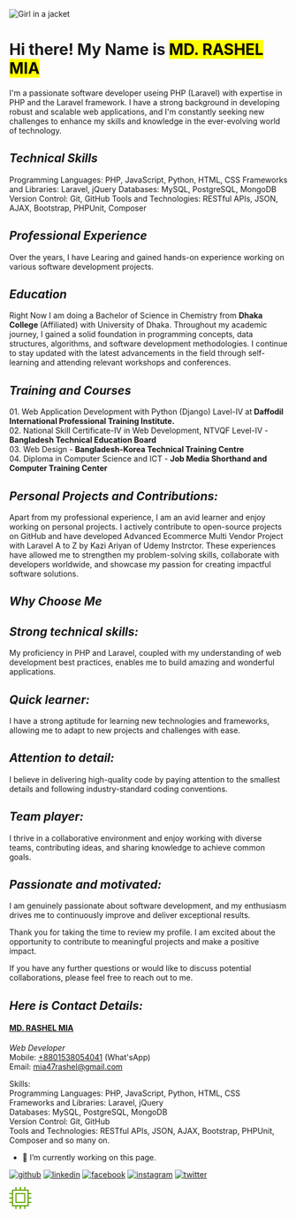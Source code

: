 <!-- <img height="302px" width="100%" src='https://drscdn.500px.org/photo/1070307882/m%3D900/v2?sig=7207434b6c474655363fd40fe24f405bc4a3c69146a5f6e7a51c9a52d68cee3f' alt='PHOTO FOR GITHUB by MD. RASHEL MIA on 500px.com' /> -->
<img  src="https://sumonforajy.com/wp-content/uploads/2023/05/PHOTO-FOR-GITHUB.jpeg" alt="Girl in a jacket" width="100%" height="280px">

<h1>Hi there! My Name is <mark>MD. RASHEL MIA</mark></h1>
I'm a passionate software developer useing PHP (Laravel) with expertise in PHP and the Laravel framework. I have a strong background in developing robust and scalable web applications, and I'm constantly seeking new challenges to enhance my skills and knowledge in the ever-evolving world of technology.

<h2> <i>Technical Skills</i></h2>

Programming Languages: PHP, JavaScript, Python, HTML, CSS
Frameworks and Libraries: Laravel, jQuery
Databases: MySQL, PostgreSQL, MongoDB
Version Control: Git, GitHub
Tools and Technologies: RESTful APIs, JSON, AJAX, Bootstrap, PHPUnit, Composer

<h2> <i>Professional Experience</i></h2>

Over the years, I have Learing and  gained hands-on experience working on various software development projects.

<h2> <i>Education</i></h2>
Right Now I am doing  a Bachelor of Science in Chemistry from <b> Dhaka College </b> (Affiliated) with University of Dhaka. Throughout my academic journey, I gained a solid foundation in programming concepts, data structures, algorithms, and software development methodologies. I continue to stay updated with the latest advancements in the field through self-learning and attending relevant workshops and conferences.

<h2> <i>Training and Courses</i></h2>
01. Web Application Development with Python (Django) Lavel-IV at<b> Daffodil International Professional Training Institute.</b> <br/>
02. National Skill Certificate-IV in Web Development, NTVQF Level-IV -  <b>Bangladesh Technical Education Board  </b> <br/>
03. Web Design -  <b> Bangladesh-Korea Technical Training Centre  </b>  <br/>
04. Diploma in Computer Science and ICT -  <b> Job Media Shorthand and Computer Training Center  </b>

<h2> <i>Personal Projects and Contributions:</i></h2>
Apart from my professional experience, I am an avid learner and enjoy working on personal projects. I actively contribute to open-source projects on GitHub and have developed Advanced Ecommerce Multi Vendor Project  with Laravel A to Z by Kazi Ariyan of Udemy Instrctor. 
These experiences have allowed me to strengthen my problem-solving skills, collaborate with developers worldwide, and showcase my passion for creating impactful software solutions.

<h2> <i>Why Choose Me</i></h2>
<h2> <i>Strong technical skills: </i></h2>
My proficiency in PHP and Laravel, coupled with my understanding of web development best practices, enables me to build amazing and wonderful applications.

<h2> <i>Quick learner: </i></h2>
I have a strong aptitude for learning new technologies and frameworks, allowing me to adapt to new projects and challenges with ease.

<h2> <i>Attention to detail: </i></h2>
I believe in delivering high-quality code by paying attention to the smallest details and following industry-standard coding conventions.

<h2> <i>Team player: </i></h2>
I thrive in a collaborative environment and enjoy working with diverse teams, contributing ideas, and sharing knowledge to achieve common goals.

<h2> <i>Passionate and motivated: </i></h2>
I am genuinely passionate about software development, and my enthusiasm drives me to continuously improve and deliver exceptional results.

Thank you for taking the time to review my profile. I am excited about the opportunity to contribute to meaningful projects and make a positive impact. 

If you have any further questions or would like to discuss potential collaborations, please feel free to reach out to me.

<h2> <i>Here is Contact Details: </i></h2>
<h4> <u>MD. RASHEL MIA</u> </H4>
<i>Web Developer</i> <br>
Mobile: <a href="tel:8801538054041">+8801538054041</a> (What'sApp)<br>
Email: <a href="mailto:mia47rashel@gmail.com">mia47rashel@gmail.com</a>
 </br>

Skills: <br>
Programming Languages: PHP, JavaScript, Python, HTML, CSS </br>
Frameworks and Libraries: Laravel, jQuery </br>
Databases: MySQL, PostgreSQL, MongoDB </br>
Version Control: Git, GitHub </br>
Tools and Technologies: RESTful APIs, JSON, AJAX, Bootstrap, PHPUnit, Composer and so many on.

- 🔭 I’m currently working on this page. 


[<img src='https://cdn.jsdelivr.net/npm/simple-icons@3.0.1/icons/github.svg' alt='github' height='40'>](https://github.com/https://github.com/MDRASHELMIA)  [<img src='https://cdn.jsdelivr.net/npm/simple-icons@3.0.1/icons/linkedin.svg' alt='linkedin' height='40'>](https://www.linkedin.com/in/https://www.linkedin.com/in/mdargentum/)  [<img src='https://cdn.jsdelivr.net/npm/simple-icons@3.0.1/icons/facebook.svg' alt='facebook' height='40'>](https://www.facebook.com/https://www.facebook.com/profile.php?id=100074386690728)  [<img src='https://cdn.jsdelivr.net/npm/simple-icons@3.0.1/icons/instagram.svg' alt='instagram' height='40'>](https://www.instagram.com/https://instagram.com/mdargentum?igshid=ZDc4ODBmNjlmNQ==/)  [<img src='https://cdn.jsdelivr.net/npm/simple-icons@3.0.1/icons/twitter.svg' alt='twitter' height='40'>](https://twitter.com/https://twitter.com/MdArgentum?t=DnFQ2RtgHRVLkr9o5Sk6pA&s=09)  

<a href='https://docs.github.com/en/developers'><img src='https://raw.githubusercontent.com/acervenky/animated-github-badges/master/assets/devbadge.gif' width='40' height='40'></a> 
  



